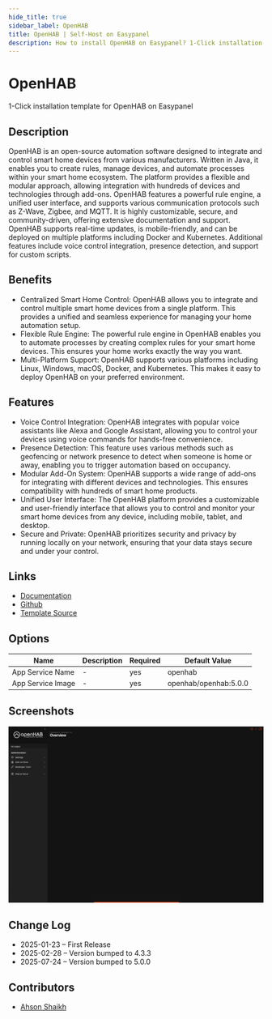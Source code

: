 ```yaml
---
hide_title: true
sidebar_label: OpenHAB
title: OpenHAB | Self-Host on Easypanel
description: How to install OpenHAB on Easypanel? 1-Click installation template for OpenHAB on Easypanel
---
```


<!-- generated -->

# OpenHAB

1-Click installation template for OpenHAB on Easypanel

## Description

OpenHAB is an open-source automation software designed to integrate and control smart home devices from various manufacturers. Written in Java, it enables you to create rules, manage devices, and automate processes within your smart home ecosystem. The platform provides a flexible and modular approach, allowing integration with hundreds of devices and technologies through add-ons. OpenHAB features a powerful rule engine, a unified user interface, and supports various communication protocols such as Z-Wave, Zigbee, and MQTT. It is highly customizable, secure, and community-driven, offering extensive documentation and support. OpenHAB supports real-time updates, is mobile-friendly, and can be deployed on multiple platforms including Docker and Kubernetes. Additional features include voice control integration, presence detection, and support for custom scripts.

## Benefits

- Centralized Smart Home Control: OpenHAB allows you to integrate and control multiple smart home devices from a single platform. This provides a unified and seamless experience for managing your home automation setup.
- Flexible Rule Engine: The powerful rule engine in OpenHAB enables you to automate processes by creating complex rules for your smart home devices. This ensures your home works exactly the way you want.
- Multi-Platform Support: OpenHAB supports various platforms including Linux, Windows, macOS, Docker, and Kubernetes. This makes it easy to deploy OpenHAB on your preferred environment.

## Features

- Voice Control Integration: OpenHAB integrates with popular voice assistants like Alexa and Google Assistant, allowing you to control your devices using voice commands for hands-free convenience.
- Presence Detection: This feature uses various methods such as geofencing or network presence to detect when someone is home or away, enabling you to trigger automation based on occupancy.
- Modular Add-On System: OpenHAB supports a wide range of add-ons for integrating with different devices and technologies. This ensures compatibility with hundreds of smart home products.
- Unified User Interface: The OpenHAB platform provides a customizable and user-friendly interface that allows you to control and monitor your smart home devices from any device, including mobile, tablet, and desktop.
- Secure and Private: OpenHAB prioritizes security and privacy by running locally on your network, ensuring that your data stays secure and under your control.

## Links

- [Documentation](https://www.openhab.org/docs/)
- [Github](https://github.com/openhab/openhab-addons)
- [Template Source](https://github.com/easypanel-io/templates/tree/main/templates/openhab)

## Options

Name | Description | Required | Default Value
-|-|-|-
App Service Name | - | yes | openhab
App Service Image | - | yes | openhab/openhab:5.0.0

## Screenshots

![OpenHAB Screenshot](./assets/screenshot.png)

## Change Log

- 2025-01-23 – First Release
- 2025-02-28 – Version bumped to 4.3.3
- 2025-07-24 – Version bumped to 5.0.0

## Contributors

- [Ahson Shaikh](https://github.com/Ahson-Shaikh)
